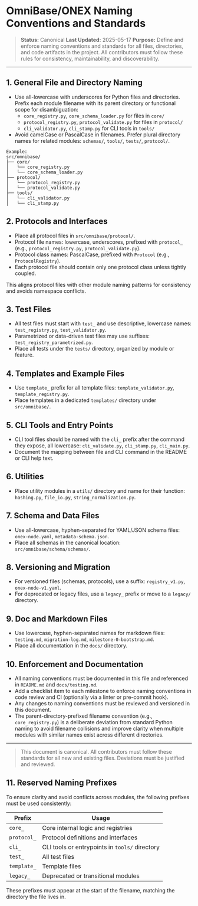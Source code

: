 # OmniBase/ONEX Naming Conventions and Standards

> **Status:** Canonical
> **Last Updated:** 2025-05-17
> **Purpose:** Define and enforce naming conventions and standards for all files, directories, and code artifacts in the project. All contributors must follow these rules for consistency, maintainability, and discoverability.

---

## 1. General File and Directory Naming
- Use all-lowercase with underscores for Python files and directories. Prefix each module filename with its parent directory or functional scope for disambiguation:  
  - `core_registry.py`, `core_schema_loader.py` for files in `core/`  
  - `protocol_registry.py`, `protocol_validate.py` for files in `protocol/`  
  - `cli_validator.py`, `cli_stamp.py` for CLI tools in `tools/`  
- Avoid camelCase or PascalCase in filenames. Prefer plural directory names for related modules: `schemas/`, `tools/`, `tests/`, `protocol/`.

```
Example:
src/omnibase/
├── core/
│   └── core_registry.py
│   └── core_schema_loader.py
├── protocol/
│   └── protocol_registry.py
│   └── protocol_validate.py
├── tools/
│   └── cli_validator.py
│   └── cli_stamp.py
```

## 2. Protocols and Interfaces
- Place all protocol files in `src/omnibase/protocol/`.
- Protocol file names: lowercase, underscores, prefixed with `protocol_` (e.g., `protocol_registry.py`, `protocol_validate.py`).
- Protocol class names: PascalCase, prefixed with `Protocol` (e.g., `ProtocolRegistry`).
- Each protocol file should contain only one protocol class unless tightly coupled.
  
This aligns protocol files with other module naming patterns for consistency and avoids namespace conflicts.

## 3. Test Files
- All test files must start with `test_` and use descriptive, lowercase names: `test_registry.py`, `test_validator.py`.
- Parametrized or data-driven test files may use suffixes: `test_registry_parametrized.py`.
- Place all tests under the `tests/` directory, organized by module or feature.

## 4. Templates and Example Files
- Use `template_` prefix for all template files: `template_validator.py`, `template_registry.py`.
- Place templates in a dedicated `templates/` directory under `src/omnibase/`.

## 5. CLI Tools and Entry Points
- CLI tool files should be named with the `cli_` prefix after the command they expose, all lowercase: `cli_validate.py`, `cli_stamp.py`, `cli_main.py`.
- Document the mapping between file and CLI command in the README or CLI help text.

## 6. Utilities
- Place utility modules in a `utils/` directory and name for their function: `hashing.py`, `file_io.py`, `string_normalization.py`.

## 7. Schema and Data Files
- Use all-lowercase, hyphen-separated for YAML/JSON schema files: `onex-node.yaml`, `metadata-schema.json`.
- Place all schemas in the canonical location: `src/omnibase/schema/schemas/`.

## 8. Versioning and Migration
- For versioned files (schemas, protocols), use a suffix: `registry_v1.py`, `onex-node-v1.yaml`.
- For deprecated or legacy files, use a `legacy_` prefix or move to a `legacy/` directory.

## 9. Doc and Markdown Files
- Use lowercase, hyphen-separated names for markdown files: `testing.md`, `migration-log.md`, `milestone-0-bootstrap.md`.
- Place all documentation in the `docs/` directory.

## 10. Enforcement and Documentation
- All naming conventions must be documented in this file and referenced in `README.md` and `docs/testing.md`.
- Add a checklist item to each milestone to enforce naming conventions in code review and CI (optionally via a linter or pre-commit hook).
- Any changes to naming conventions must be reviewed and versioned in this document.
- The parent-directory-prefixed filename convention (e.g., `core_registry.py`) is a deliberate deviation from standard Python naming to avoid filename collisions and improve clarity when multiple modules with similar names exist across different directories.

---

> This document is canonical. All contributors must follow these standards for all new and existing files. Deviations must be justified and reviewed. 
## 11. Reserved Naming Prefixes

To ensure clarity and avoid conflicts across modules, the following prefixes must be used consistently:

| Prefix         | Usage                              |
|----------------|-------------------------------------|
| `core_`        | Core internal logic and registries  |
| `protocol_`    | Protocol definitions and interfaces |
| `cli_`         | CLI tools or entrypoints in `tools/` directory            |
| `test_`        | All test files                      |
| `template_`    | Template files                      |
| `legacy_`      | Deprecated or transitional modules  |

These prefixes must appear at the start of the filename, matching the directory the file lives in.